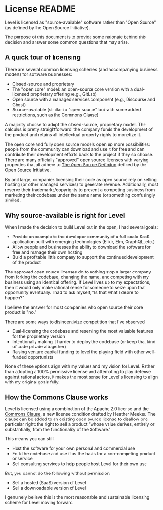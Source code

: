 # License README

Level is licensed as "source-available" software rather than "Open Source" (as defined by the Open Source Initiative).

The purpose of this document is to provide some rationale behind this decision and answer some common questions that may arise.

## A quick tour of licensing

There are several common licensing schemes (and accompanying business models) for software businesses:

- Closed-source and proprietary
- The "open core" model: an open-source core version with a dual-licensed proprietary offering (e.g., GitLab)
- Open source with a managed services component (e.g., Discourse and Ghost)
- Source-available (similar to "open source" but with some added restrictions, such as the Commons Clause)

A majority choose to adopt the closed-source, proprietary model. The calculus is pretty straightforward: the company funds the development of the product and retains all intellectual property rights to monetize it.

The open core and fully open source models open up more possibilities: people from the community can download and use it for free and can contribute their development efforts back to the project if they so choose. There are many officially "approved" open source licenses with varying properties that all adhere to [The Open Source Defintion](https://opensource.org/osd) defined by the Open Source Initiative. 

By and large, companies licensing their code as open source rely on selling hosting (or other managed services) to generate revenue. Additionally, most reserve their trademarks/copyrights to prevent a competing business from marketing their codebase under the same name (or something confusingly similar).

## Why source-available is right for Level

When I made the decision to build Level out in the open, I had several goals:

- Provide an example to the developer community of a full-scale SaaS application built with emerging technologies (Elixir, Elm, GraphQL, etc.)
- Allow people and businesses the ability to download the software for free and manage their own hosting
- Build a profitable little company to support the continued development of the product

The approved open source licenses do to nothing stop a larger company from forking the codebase, changing the name, and competing with my business using an identical offering. If Level lives up to my expectations, then it would only make rational sense for someone to seize upon that opportunity eventually. I had to ask myself, "Is that what I desire to happen?"

I believe the answer for most companies who open source their core product is "no."

There are some ways to disincentivize competition that I've observed:

- Dual-licensing the codebase and reserving the most valuable features for the proprietary version
- Intentionally making it harder to deploy the codebase (or keep that kind of code private altogether)
- Raising venture capital funding to level the playing field with other well-funded opportunists

None of these options align with my values and my vision for Level. Rather than adopting a 100% permissive license and attempting to play defense against rational actors, it makes the most sense for Level's licensing to align with my original goals fully.

## How the Commons Clause works

Level is licensed using a combination of the Apache 2.0 license and the [Commons Clause](https://commonsclause.com/), a new license condition drafted by Heather Meeker. The clause can be added to an existing open source license to disallow one particular right: the right to sell a product "whose value derives, entirely or substantially, from the functionality of the Software."

This means you can still:

- Host the software for your own personal and commercial use
- Fork the codebase and use it as the basis for a non-competing product or service
- Sell consulting services to help people host Level for their own use

But, you cannot do the following without permission:

- Sell a hosted (SaaS) version of Level
- Sell a downloadable version of Level

I genuinely believe this is the most reasonable and sustainable licensing scheme for Level moving forward.
